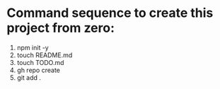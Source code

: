Command sequence to create this project from zero:
=======================================
1. npm init -y
2. touch README.md
3. touch TODO.md
4. gh repo create
5. git add .